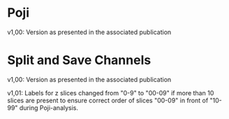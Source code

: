 # Poji

v1,00:
Version as presented in the associated publication

# Split and Save Channels


v1,00:
Version as presented in the associated publication

v1,01:
Labels for z slices changed from "0-9" to "00-09" if more than 10 slices are present to ensure correct order of slices "00-09" in front of "10-99" during Poji-analysis.
